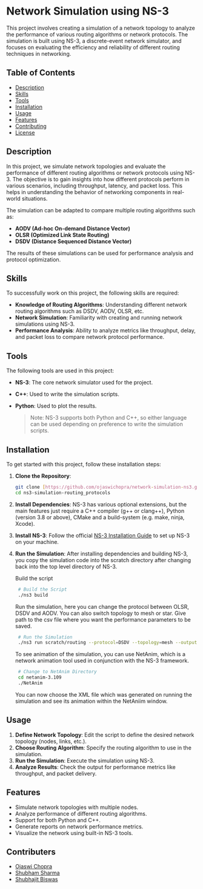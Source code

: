 # Network Simulation using NS-3

This project involves creating a simulation of a network topology to analyze the performance of various routing algorithms or network protocols. The simulation is built using NS-3, a discrete-event network simulator, and focuses on evaluating the efficiency and reliability of different routing techniques in networking.

## Table of Contents

- [Description](#description)
- [Skills](#skills)
- [Tools](#tools)
- [Installation](#installation)
- [Usage](#usage)
- [Features](#features)
- [Contributing](#contributing)
- [License](#license)

## Description

In this project, we simulate network topologies and evaluate the performance of different routing algorithms or network protocols using NS-3. The objective is to gain insights into how different protocols perform in various scenarios, including throughput, latency, and packet loss. This helps in understanding the behavior of networking components in real-world situations.

The simulation can be adapted to compare multiple routing algorithms such as:

- **AODV (Ad-hoc On-demand Distance Vector)**  
- **OLSR (Optimized Link State Routing)**  
- **DSDV (Distance Sequenced Distance Vector)**  

The results of these simulations can be used for performance analysis and protocol optimization.

## Skills

To successfully work on this project, the following skills are required:

- **Knowledge of Routing Algorithms**: Understanding different network routing algorithms such as DSDV, AODV, OLSR, etc.
- **Network Simulation**: Familiarity with creating and running network simulations using NS-3.
- **Performance Analysis**: Ability to analyze metrics like throughput, delay, and packet loss to compare network protocol performance.

## Tools

The following tools are used in this project:

- **NS-3**: The core network simulator used for the project.
- **C++**: Used to write the simulation scripts.
- **Python**: Used to plot the results.

  > Note: NS-3 supports both Python and C++, so either language can be used depending on preference to write the simulation scripts.

## Installation

To get started with this project, follow these installation steps:

1. **Clone the Repository**:
    ```bash
    git clone [https://github.com/ojaswichopra/network-simulation-ns3.git](https://github.com/ojaswichopra/ns3-simulation-routing_protocols.git)
    cd ns3-simulation-routing_protocols
    ```

2. **Install Dependencies**: NS-3 has various optional extensions, but the main features just require a C++ compiler (g++ or clang++), Python (version 3.8 or above), CMake and a build-system (e.g. make, ninja, Xcode). 

3. **Install NS-3**: Follow the official [NS-3 Installation Guide](https://www.nsnam.org/wiki/Installation) to set up NS-3 on your machine.

4. **Run the Simulation**: After installing dependencies and building NS-3, you copy the simulation code into the scratch directory after changing back into the top level directory of NS-3.
   
   Build the script
   ```bash
    # Build the Script
    ./ns3 build
    ```
   Run the simulation, here you can change the protocol between OLSR, DSDV and AODV. You can also switch topology to mesh or star. Give path to the csv file where you want the performance parameters to be saved.
   ```bash
    # Run the Simulation
    ./ns3 run scratch/routing --protocol=DSDV --topology=mesh --outputFile=results.csv
    ```
   To see animation of the simulation, you can use NetAnim, which is a network animation tool used in conjunction with the NS-3 framework.
   ```bash
    # Change to NetAnim Directory
    cd netanim-3.109
    ./NetAnim
    ```
   You can now choose the XML file which was generated on running the simulation and see its animation within the NetAniim window.
   
## Usage

1. **Define Network Topology**: Edit the script to define the desired network topology (nodes, links, etc.).
2. **Choose Routing Algorithm**: Specify the routing algorithm to use in the simulation.
3. **Run the Simulation**: Execute the simulation using NS-3.
4. **Analyze Results**: Check the output for performance metrics like throughput, and packet delivery.

## Features

- Simulate network topologies with multiple nodes.
- Analyze performance of different routing algorithms.
- Support for both Python and C++.
- Generate reports on network performance metrics.
- Visualize the network using built-in NS-3 tools.

## Contributers
- [Ojaswi Chopra](https://github.com/ojaswichopra)
- [Shubham Sharma](https://github.com/shukabum)
- [Shubhajit Biswas](https://github.com/Subhajit009iitr)
